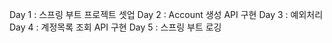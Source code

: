 Day 1 : 스프링 부트 프로젝트 셋업
Day 2 : Account 생성 API 구현
Day 3 : 예외처리
Day 4 : 계정목록 조회 API 구현
Day 5 : 스프링 부트 로깅

